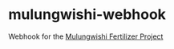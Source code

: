 # mulungwishi-webhook
Webhook for the [Mulungwishi Fertilizer Project](https://www.youtube.com/watch?v=qkBsuUHCFWo)
